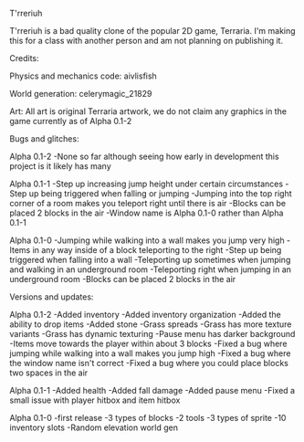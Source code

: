 T'rreriuh

T'rreriuh is a bad quality clone of the popular 2D game, Terraria. I'm making this for a class with another person and am not planning on publishing it.

Credits:

Physics and mechanics code: aivlisfish

World generation: celerymagic_21829

Art: All art is original Terraria artwork, we do not claim any graphics in the game currently as of Alpha 0.1-2

Bugs and glitches:

Alpha 0.1-2
-None so far although seeing how early in development this project is it likely has many

Alpha 0.1-1
-Step up increasing jump height under certain circumstances 
-Step up being triggered when falling or jumping
-Jumping into the top right corner of a room makes you teleport right until there is air
-Blocks can be placed 2 blocks in the air
-Window name is Alpha 0.1-0 rather than Alpha 0.1-1

Alpha 0.1-0
-Jumping while walking into a wall makes you jump very high
-Items in any way inside of a block teleporting to the right
-Step up being triggered when falling into a wall
-Teleporting up sometimes when jumping and walking in an underground room
-Teleporting right when jumping in an underground room
-Blocks can be placed 2 blocks in the air

Versions and updates:

Alpha 0.1-2
-Added inventory
-Added inventory organization
-Added the ability to drop items
-Added stone
-Grass spreads
-Grass has more texture variants
-Grass has dynamic texturing
-Pause menu has darker background
-Items move towards the player within about 3 blocks
-Fixed a bug where jumping while walking into a wall makes you jump high
-Fixed a bug where the window name isn't correct
-Fixed a bug where you could place blocks two spaces in the air

Alpha 0.1-1
-Added health
-Added fall damage
-Added pause menu
-Fixed a small issue with player hitbox and item hitbox

Alpha 0.1-0
-first release
-3 types of blocks
-2 tools
-3 types of sprite
-10 inventory slots
-Random elevation world gen
